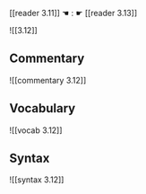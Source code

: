 [[reader 3.11]] ☚ : ☛ [[reader 3.13]]

![[3.12]]

## Commentary

![[commentary 3.12]]

## Vocabulary

![[vocab 3.12]]

## Syntax

![[syntax 3.12]]

